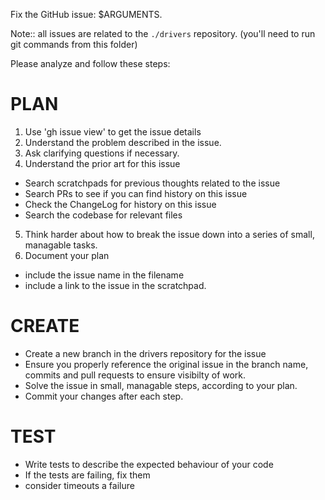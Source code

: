 Fix the GitHub issue: $ARGUMENTS.

Note:: all issues are related to the `./drivers` repository. (you'll need to run git commands from this folder)

Please analyze and follow these steps:

# PLAN

1. Use 'gh issue view' to get the issue details
2. Understand the problem described in the issue.
3. Ask clarifying questions if necessary.
4. Understand the prior art for this issue
  - Search scratchpads for previous thoughts related to the issue
  - Search PRs to see if you can find history on this issue
  - Check the ChangeLog for history on this issue
  - Search the codebase for relevant files
5. Think harder about how to break the issue down into a series of small, managable tasks.
6. Document your plan
  - include the issue name in the filename
  - include a link to the issue in the scratchpad.

# CREATE

- Create a new branch in the drivers repository for the issue
- Ensure you properly reference the original issue in the branch name, commits and pull requests to ensure visibilty of work.
- Solve the issue in small, managable steps, according to your plan.
- Commit your changes after each step.

# TEST

- Write tests to describe the expected behaviour of your code
- If the tests are failing, fix them
- consider timeouts a failure
